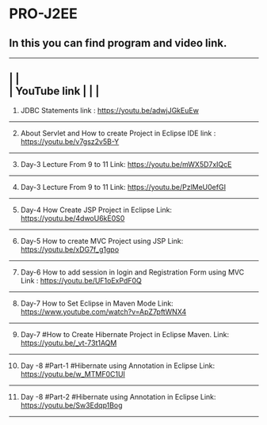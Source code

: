 # PRO-J2EE
In this you can find program and video link.
-------------------------------------------------------
--------------------
|                  |   
|   YouTube link   |
|                  |
--------------------
1. JDBC Statements link : https://youtu.be/adwjJGkEuEw

--------------------------------------------------------------------------------
2. About Servlet and How to create Project in Eclipse IDE link : https://youtu.be/v7gsz2v5B-Y

------------------------------------------------------------------------------------------------
3. Day-3 Lecture From 9 to 11 Link: https://youtu.be/mWX5D7xIQcE

-----------------------------------------------------------------------------------------------
4. Day-3 Lecture From 9 to 11 Link: https://youtu.be/PzlMeU0efGI

------------------------------------------------------------------------------------------------------
5. Day-4 How Create JSP Project in Eclipse Link: https://youtu.be/4dwoU6kE0S0

------------------------------------------------------------------------------------------------------
6. Day-5 How to create MVC Project using JSP Link: https://youtu.be/xDG7f_g1gpo

------------------------------------------------------------------------------------------------
7. Day-6 How to add session in login and Registration Form using MVC Link : https://youtu.be/UF1oExPdF0Q

-----------------------------------------------------------------------------------------------------------------
8. Day-7 How to Set Eclipse in Maven Mode Link: https://www.youtube.com/watch?v=ApZ7pftWNX4

-----------------------------------------------------------------------------------------------------------------
9. Day-7 #How to Create Hibernate Project in Eclipse Maven. Link: https://youtu.be/_vt-73t1AQM

----------------------------------------------------------------------------------------------------------------
10. Day -8 #Part-1 #Hibernate using Annotation in Eclipse Link: https://youtu.be/w_MTMF0C1UI

---------------------------------------------------------------------------------------------------------------
11. Day -8 #Part-2 #Hibernate using Annotation in Eclipse Link:  https://youtu.be/Sw3Edqp1Bog

--------------------------------------------------------------------------------------------------------------
